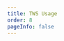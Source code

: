```yaml
---
title: TWS Usage
order: 8
pageInfo: false
---
```


<VidStack
  src="https://likeyou156156.online:9000/lky/lky/ex2070/2070tws.webm"
/>
